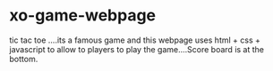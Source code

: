 # xo-game-webpage
tic tac toe ....its a famous game and this webpage uses html + css + javascript to allow to players to play the game....Score board is at the bottom.
